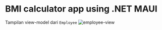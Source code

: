 # BMI calculator app using .NET MAUI

Tampilan view-model dari `Employee`
![employee-view](https://user-images.githubusercontent.com/69733783/226530387-9a438e81-ab3c-44f1-8c4f-34a0c411a98c.png)
